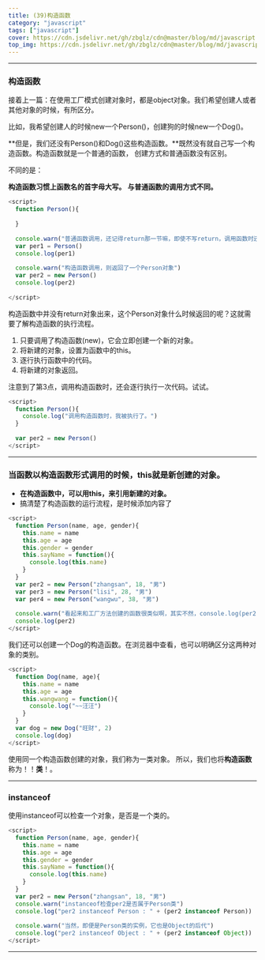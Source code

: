 ```yaml
---
title: (39)构造函数
category: "javascript"
tags: ["javascript"]
cover: https://cdn.jsdelivr.net/gh/zbglz/cdn@master/blog/md/javascript.svg
top_img: https://cdn.jsdelivr.net/gh/zbglz/cdn@master/blog/md/javascript.svg
---
```


***

### 构造函数

接着上一篇：在使用工厂模式创建对象时，都是object对象。我们希望创建人或者其他对象的时候，有所区分。

比如，我希望创建人的时候new一个Person()，创建狗的时候new一个Dog()。

**但是，我们还没有Person()和Dog()这些构造函数。**既然没有就自己写一个构造函数。构造函数就是一个普通的函数， 创建方式和普通函数没有区别。

不同的是：

**构造函数习惯上函数名的首字母大写。**
**与普通函数的调用方式不同。**


```js js
<script>
  function Person(){
    
  }
  
  console.warn("普通函数调用，还记得return那一节嘛，即使不写return，调用函数时还是会返回undefined，所以per1是undefined")
  var per1 = Person() 
  console.log(per1) 
  
  console.warn("构造函数调用，则返回了一个Person对象")
  var per2 = new Person()
  console.log(per2)
  
</script>
```

构造函数中并没有return对象出来，这个Person对象什么时候返回的呢？这就需要了解构造函数的执行流程。

1. 只要调用了构造函数(new)，它会立即创建一个新的对象。
2. 将新建的对象，设置为函数中的this。
3. 逐行执行函数中的代码。
4. 将新建的对象返回。

注意到了第3点，调用构造函数时，还会逐行执行一次代码。试试。

```js js
<script>
  function Person(){
    console.log("调用构造函数时，我被执行了。")
  }
  
  var per2 = new Person()
</script>
```

***

### 当函数以构造函数形式调用的时候，this就是新创建的对象。

* **在构造函数中，可以用this，来引用新建的对象。**
* 搞清楚了构造函数的运行流程，是时候添加内容了


```js js
<script>
  function Person(name, age, gender){
    this.name = name
    this.age = age
    this.gender = gender
    this.sayName = function(){
      console.log(this.name)
    }
  }
  var per2 = new Person("zhangsan", 18, "男")
  var per3 = new Person("lisi", 28, "男")
  var per4 = new Person("wangwu", 38, "男")
  
  console.warn("看起来和工厂方法创建的函数很类似啊，其实不然，console.log(per2)，可以在浏览器控制台查看，输出的对象是Person")
  console.log(per2)
</script>
```


我们还可以创建一个Dog的构造函数。在浏览器中查看，也可以明确区分这两种对象的类别。

```js js
<script>
  function Dog(name, age){
    this.name = name
    this.age = age
    this.wangwang = function(){
      console.log("~~汪汪")
    }
  }
  var dog = new Dog("旺财", 2)
  console.log(dog)
</script>
```

使用同一个构造函数创建的对象，我们称为一类对象。
所以，我们也将**构造函数**称为！！**类**！。

***


### instanceof

使用instanceof可以检查一个对象，是否是一个类的。

```js js
<script>
  function Person(name, age, gender){
    this.name = name
    this.age = age
    this.gender = gender
    this.sayName = function(){
      console.log(this.name)
    }
  }
  var per2 = new Person("zhangsan", 18, "男")
  console.warn("instanceof检查per2是否属于Person类")
  console.log("per2 instanceof Person : " + (per2 instanceof Person))
  
  console.warn("当然，即便是Person类的实例，它也是Object的后代")
  console.log("per2 instanceof Object : " + (per2 instanceof Object))
</script>
```

***